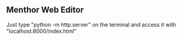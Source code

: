 ## Menthor Web Editor

Just type "python -m http.server" on the terminal and access it with "localhost:8000/index.html"
